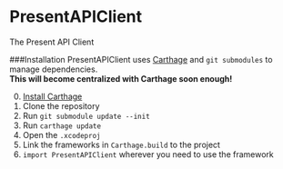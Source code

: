 PresentAPIClient
================

The Present API Client

###Installation
PresentAPIClient uses [Carthage](https://github.com/Carthage/Carthage) and `git submodules` to manage dependencies.  
**This will become centralized with Carthage soon enough!**

0. [Install Carthage](https://github.com/Carthage/Carthage/releases)
1. Clone the repository
2. Run `git submodule update --init`
3. Run `carthage update`
4. Open the `.xcodeproj`
5. Link the frameworks in `Carthage.build` to the project
6. `import PresentAPIClient` wherever you need to use the framework
